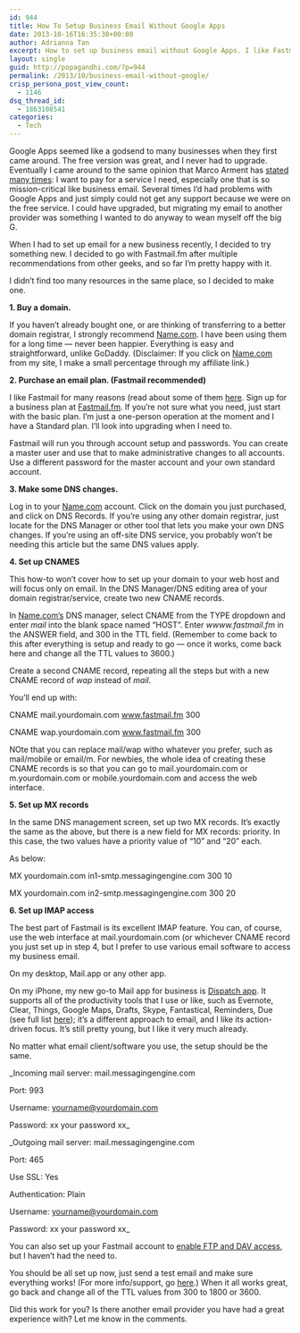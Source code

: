 ```yaml
---
id: 944
title: How To Setup Business Email Without Google Apps
date: 2013-10-16T16:35:38+00:00
author: Adrianna Tan
excerpt: How to set up business email without Google Apps. I like Fastmail and this is my workflow.
layout: single
guid: http://popagandhi.com/?p=944
permalink: /2013/10/business-email-without-google/
crisp_persona_post_view_count:
  - 1146
dsq_thread_id:
  - 1863108541
categories:
  - Tech
---
```

Google Apps seemed like a godsend to many businesses when they first came around. The free version was great, and I never had to upgrade. Eventually I came around to the same opinion that Marco Arment has [stated many times](http://www.marco.org/2011/04/05/let-us-pay-for-this-service-so-it-wont-go-down): I want to pay for a service I need, especially one that is so mission-critical like business email. Several times I&#8217;d had problems with Google Apps and just simply could not get any support because we were on the free service. I could have upgraded, but migrating my email to another provider was something I wanted to do anyway to wean myself off the big G.

When I had to set up email for a new business recently, I decided to try something new. I decided to go with Fastmail.fm after multiple recommendations from other geeks, and so far I&#8217;m pretty happy with it.

I didn&#8217;t find too many resources in the same place, so I decided to make one.

**1. Buy a domain.**

If you haven&#8217;t already bought one, or are thinking of transferring to a better domain registrar, I strongly recommend [Name.com](http://ref.name.com/aff_c?offer_id=3&aff_id=6677). I have been using them for a long time — never been happier. Everything is easy and straightforward, unlike GoDaddy. (Disclaimer: If you click on [Name.com](http://ref.name.com/aff_c?offer_id=3&aff_id=6677) from my site, I make a small percentage through my affiliate link.)

**2. Purchase an email plan. (Fastmail recommended)**

I like Fastmail for many reasons (read about some of them [here](http://www.marco.org/2011/04/05/let-us-pay-for-this-service-so-it-wont-go-down). Sign up for a business plan at [Fastmail.fm](https://www.fastmail.fm/signup/business.html). If you&#8217;re not sure what you need, just start with the basic plan. I&#8217;m just a one-person operation at the moment and I have a Standard plan. I&#8217;ll look into upgrading when I need to.

Fastmail will run you through account setup and passwords. You can create a master user and use that to make administrative changes to all accounts. Use a different password for the master account and your own standard account.

**3. Make some DNS changes.**

Log in to your [Name.com](http://ref.name.com/aff_c?offer_id=3&aff_id=6677) account. Click on the domain you just purchased, and click on DNS Records. If you&#8217;re using any other domain registrar, just locate for the DNS Manager or other tool that lets you make your own DNS changes. If you&#8217;re using an off-site DNS service, you probably won&#8217;t be needing this article but the same DNS values apply.

**4. Set up CNAMES**

This how-to won&#8217;t cover how to set up your domain to your web host and will focus only on email. In the DNS Manager/DNS editing area of your domain registrar/service, create two new CNAME records.

In [Name.com&#8217;s](http://ref.name.com/aff_c?offer_id=3&aff_id=6677) DNS manager, select CNAME from the TYPE dropdown and enter _mail_ into the blank space named &#8220;HOST&#8221;. Enter _wwww.fastmail.fm_ in the ANSWER field, and 300 in the TTL field. (Remember to come back to this after everything is setup and ready to go — once it works, come back here and change all the TTL values to 3600.)

Create a second CNAME record, repeating all the steps but with a new CNAME record of _wap_ instead of _mail_.

You&#8217;ll end up with:

CNAME mail.yourdomain.com www.fastmail.fm 300

CNAME wap.yourdomain.com www.fastmail.fm 300

NOte that you can replace mail/wap witho whatever you prefer, such as mail/mobile or email/m. For newbies, the whole idea of creating these CNAME records is so that you can go to mail.yourdomain.com or m.yourdomain.com or mobile.yourdomain.com and access the web interface.

**5. Set up MX records**

In the same DNS management screen, set up two MX records. It&#8217;s exactly the same as the above, but there is a new field for MX records: priority. In this case, the two values have a priority value of &#8220;10&#8221; and &#8220;20&#8221; each.

As below:

MX yourdomain.com in1-smtp.messagingengine.com 300 10

MX yourdomain.com in2-smtp.messagingengine.com 300 20

**6. Set up IMAP access**

The best part of Fastmail is its excellent IMAP feature. You can, of course, use the web interface at mail.yourdomain.com (or whichever CNAME record you just set up in step 4, but I prefer to use various email software to access my business email.

On my desktop, Mail.app or any other app.

On my iPhone, my new go-to Mail app for business is [Dispatch app](http://www.dispatchapp.net/). It supports all of the productivity tools that I use or like, such as Evernote, Clear, Things, Google Maps, Drafts, Skype, Fantastical, Reminders, Due (see full list [here](http://www.dispatchapp.net/faq.html)); it&#8217;s a different approach to email, and I like its action-driven focus. It&#8217;s still pretty young, but I like it very much already.

No matter what email client/software you use, the setup should be the same.

_Incoming mail server: mail.messagingengine.com

Port: 993

Username: yourname@yourdomain.com

Password: xx your password xx_

_Outgoing mail server: mail.messagingengine.com

Port: 465

Use SSL: Yes

Authentication: Plain

Username: yourname@yourdomain.com

Password: xx your password xx_

You can also set up your Fastmail account to [enable FTP and DAV access](https://www.fastmail.fm/help/remote_email_access_server_names_and_ports.html), but I haven&#8217;t had the need to.

You should be all set up now, just send a test email and make sure everything works! (For more info/support, go [here](https://www.fastmail.fm/help/remote_email_access_server_names_and_ports.html).) When it all works great, go back and change all of the TTL values from 300 to 1800 or 3600.

Did this work for you? Is there another email provider you have had a great experience with? Let me know in the comments.
